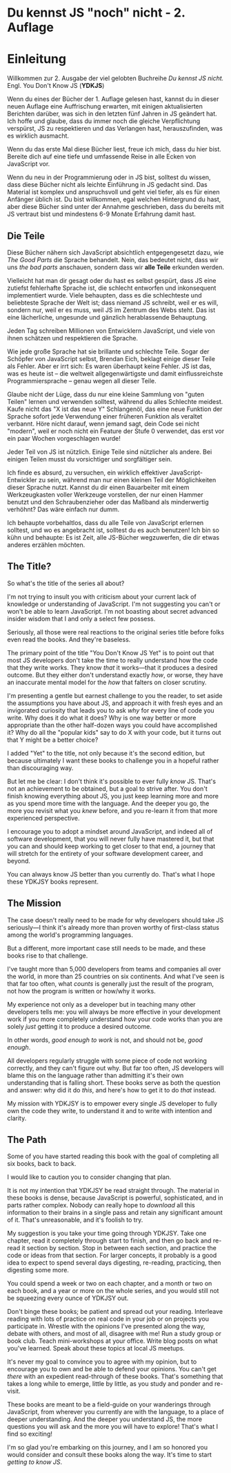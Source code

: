 # Du kennst JS "noch" nicht - 2. Auflage

# Einleitung

Willkommen zur 2. Ausgabe der viel gelobten Buchreihe _Du kennst JS nicht._ Engl. You Don't Know JS (**YDKJS**)

Wenn du eines der Bücher der 1. Auflage gelesen hast, kannst du in dieser neuen Auflage eine Auffrischung erwarten, mit einigen aktualisierten Berichten darüber, was sich in den letzten fünf Jahren in JS geändert hat. Ich hoffe und glaube, dass du immer noch die gleiche Verpflichtung verspürst, JS zu respektieren und das Verlangen hast, herauszufinden, was es wirklich ausmacht.

Wenn du das erste Mal diese Bücher liest, freue ich mich, dass du hier bist. Bereite dich auf eine tiefe und umfassende Reise in alle Ecken von JavaScript vor.

Wenn du neu in der Programmierung oder in JS bist, solltest du wissen, dass diese Bücher nicht als leichte Einführung in JS gedacht sind. Das Material ist komplex und anspruchsvoll und geht viel tiefer, als es für einen Anfänger üblich ist. Du bist willkommen, egal welchen Hintergrund du hast, aber diese Bücher sind unter der Annahme geschrieben, dass du bereits mit JS vertraut bist und mindestens 6-9 Monate Erfahrung damit hast.

## Die Teile

Diese Bücher nähern sich JavaScript absichtlich entgegengesetzt dazu, wie _The Good Parts_ die Sprache behandelt. Nein, das bedeutet nicht, dass wir uns _the bad parts_ anschauen, sondern dass wir **alle Teile** erkunden werden.

Vielleicht hat man dir gesagt oder du hast es selbst gespürt, dass JS eine zutiefst fehlerhafte Sprache ist, die schlecht entworfen und inkonsequent implementiert wurde. Viele behaupten, dass es die schlechteste und beliebteste Sprache der Welt ist; dass niemand JS schreibt, weil er es will, sondern nur, weil er es muss, weil JS im Zentrum des Webs steht. Das ist eine lächerliche, ungesunde und gänzlich herablassende Behauptung.

Jeden Tag schreiben Millionen von Entwicklern JavaScript, und viele von ihnen schätzen und respektieren die Sprache.

Wie jede große Sprache hat sie brillante und schlechte Teile. Sogar der Schöpfer von JavaScript selbst, Brendan Eich, beklagt einige dieser Teile als Fehler. Aber er irrt sich: Es waren überhaupt keine Fehler. JS ist das, was es heute ist – die weltweit allgegenwärtigste und damit einflussreichste Programmiersprache – genau wegen all dieser Teile.

Glaube nicht der Lüge, dass du nur eine kleine Sammlung von "guten Teilen" lernen und verwenden solltest, während du alles Schlechte meidest. Kaufe nicht das "X ist das neue Y" Schlangenöl, das eine neue Funktion der Sprache sofort jede Verwendung einer früheren Funktion als veraltet verbannt. Höre nicht darauf, wenn jemand sagt, dein Code sei nicht "modern", weil er noch nicht ein Feature der Stufe 0 verwendet, das erst vor ein paar Wochen vorgeschlagen wurde!

Jeder Teil von JS ist nützlich. Einige Teile sind nützlicher als andere. Bei einigen Teilen musst du vorsichtiger und sorgfältiger sein.

Ich finde es absurd, zu versuchen, ein wirklich effektiver JavaScript-Entwickler zu sein, während man nur einen kleinen Teil der Möglichkeiten dieser Sprache nutzt. Kannst du dir einen Bauarbeiter mit einem Werkzeugkasten voller Werkzeuge vorstellen, der nur einen Hammer benutzt und den Schraubenzieher oder das Maßband als minderwertig verhöhnt? Das wäre einfach nur dumm.

Ich behaupte vorbehaltlos, dass du alle Teile von JavaScript erlernen solltest, und wo es angebracht ist, solltest du es auch benutzen! Ich bin so kühn und behaupte: Es ist Zeit, alle JS-Bücher wegzuwerfen, die dir etwas anderes erzählen möchten.

## The Title?

So what's the title of the series all about?

I'm not trying to insult you with criticism about your current lack of knowledge or understanding of JavaScript. I'm not suggesting you can't or won't be able to learn JavaScript. I'm not boasting about secret advanced insider wisdom that I and only a select few possess.

Seriously, all those were real reactions to the original series title before folks even read the books. And they're baseless.

The primary point of the title "You Don't Know JS Yet" is to point out that most JS developers don't take the time to really understand how the code that they write works. They know _that_ it works—that it produces a desired outcome. But they either don't understand exactly _how_, or worse, they have an inaccurate mental model for the _how_ that falters on closer scrutiny.

I'm presenting a gentle but earnest challenge to you the reader, to set aside the assumptions you have about JS, and approach it with fresh eyes and an invigorated curiosity that leads you to ask _why_ for every line of code you write. Why does it do what it does? Why is one way better or more appropriate than the other half-dozen ways you could have accomplished it? Why do all the "popular kids" say to do X with your code, but it turns out that Y might be a better choice?

I added "Yet" to the title, not only because it's the second edition, but because ultimately I want these books to challenge you in a hopeful rather than discouraging way.

But let me be clear: I don't think it's possible to ever fully _know_ JS. That's not an achievement to be obtained, but a goal to strive after. You don't finish knowing everything about JS, you just keep learning more and more as you spend more time with the language. And the deeper you go, the more you revisit what you _knew_ before, and you re-learn it from that more experienced perspective.

I encourage you to adopt a mindset around JavaScript, and indeed all of software development, that you will never fully have mastered it, but that you can and should keep working to get closer to that end, a journey that will stretch for the entirety of your software development career, and beyond.

You can always know JS better than you currently do. That's what I hope these YDKJSY books represent.

## The Mission

The case doesn't really need to be made for why developers should take JS seriously—I think it's already more than proven worthy of first-class status among the world's programming languages.

But a different, more important case still needs to be made, and these books rise to that challenge.

I've taught more than 5,000 developers from teams and companies all over the world, in more than 25 countries on six continents. And what I've seen is that far too often, what _counts_ is generally just the result of the program, not how the program is written or how/why it works.

My experience not only as a developer but in teaching many other developers tells me: you will always be more effective in your development work if you more completely understand how your code works than you are solely _just_ getting it to produce a desired outcome.

In other words, _good enough to work_ is not, and should not be, _good enough_.

All developers regularly struggle with some piece of code not working correctly, and they can't figure out why. But far too often, JS developers will blame this on the language rather than admitting it's their own understanding that is falling short. These books serve as both the question and answer: why did it do _this_, and here's how to get it to do _that_ instead.

My mission with YDKJSY is to empower every single JS developer to fully own the code they write, to understand it and to write with intention and clarity.

## The Path

Some of you have started reading this book with the goal of completing all six books, back to back.

I would like to caution you to consider changing that plan.

It is not my intention that YDKJSY be read straight through. The material in these books is dense, because JavaScript is powerful, sophisticated, and in parts rather complex. Nobody can really hope to _download_ all this information to their brains in a single pass and retain any significant amount of it. That's unreasonable, and it's foolish to try.

My suggestion is you take your time going through YDKJSY. Take one chapter, read it completely through start to finish, and then go back and re-read it section by section. Stop in between each section, and practice the code or ideas from that section. For larger concepts, it probably is a good idea to expect to spend several days digesting, re-reading, practicing, then digesting some more.

You could spend a week or two on each chapter, and a month or two on each book, and a year or more on the whole series, and you would still not be squeezing every ounce of YDKJSY out.

Don't binge these books; be patient and spread out your reading. Interleave reading with lots of practice on real code in your job or on projects you participate in. Wrestle with the opinions I've presented along the way, debate with others, and most of all, disagree with me! Run a study group or book club. Teach mini-workshops at your office. Write blog posts on what you've learned. Speak about these topics at local JS meetups.

It's never my goal to convince you to agree with my opinion, but to encourage you to own and be able to defend your opinions. You can't get _there_ with an expedient read-through of these books. That's something that takes a long while to emerge, little by little, as you study and ponder and re-visit.

These books are meant to be a field-guide on your wanderings through JavaScript, from wherever you currently are with the language, to a place of deeper understanding. And the deeper you understand JS, the more questions you will ask and the more you will have to explore! That's what I find so exciting!

I'm so glad you're embarking on this journey, and I am so honored you would consider and consult these books along the way. It's time to start _getting to know JS_.
